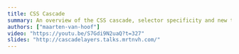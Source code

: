 ```yaml
---
title: CSS Cascade
summary: An overview of the CSS cascade, selector specificity and new types of selectors.
authors: ["maarten-van-hoof"]
video: "https://youtu.be/S7Gdi9N2uaQ?t=327"
slides: "http://cascadelayers.talks.mrtnvh.com/"
---
```

